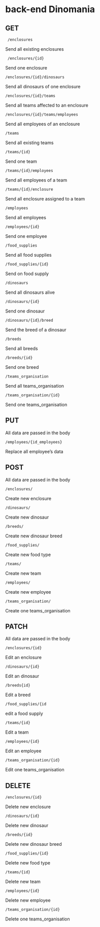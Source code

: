 # back-end Dinomania

## GET

``` /enclosures```

Send all existing enclosures

``` /enclosures/{id}```

Send one enclosure

``` /enclosures/{id}/dinosaurs ```

Send all dinosaurs of one enclosure

```/enclosures/{id}/teams```

Send all teams affected to an enclosure

```/enclosures/{id}/teams/employees```

Send all employees of an enclosure

```/teams```

Send all existing teams

```/teams/{id}```

Send one team

```/teams/{id}/employees```

Send all employees of a team

```/teams/{id}/enclosure```

Send all enclosure assigned to a team

```/employees```

Send all employees

```/employees/{id}```

Send one employee

```/food_supplies```

Send all food supplies

```/food_supplies/{id}```

Send on food supply

```/dinosaurs```

Send all dinosaurs alive

```/dinosaurs/{id}```

Send one dinosaur

```/dinosaurs/{id}/breed```

Send the breed of a dinosaur

```/breeds```

Send all breeds

```/breeds/{id}```

Send one breed

```/teams_organisation```

Send all teams_organisation

```/teams_organisation/{id}```

Send one teams_organisation

## PUT
All data are passed in the body

```/employees/{id_employees}```

Replace all employee’s data

## POST
All data are passed in the body

```/enclosures/```

Create new enclosure

```/dinosaurs/```

Create new dinosaur

```/breeds/```

Create new dinosaur breed

```/food_supplies/```

Create new food type

```/teams/```

Create new team

```/employees/```

Create new employee

```/teams_organisation/```

Create one teams_organisation

## PATCH
All data are passed in the body

```/enclosures/{id}```

Edit an enclosure

```/dinosaurs/{id}```

Edit an dinosaur

```/breeds{id}```

Edit a breed

```/food_supplies/{id```

edit a food supply

```/teams/{id}```

Edit a team

```/employees/{id}```

Edit an employee

```/teams_organisation/{id}```

Edit one teams_organisation

## DELETE

```/enclosures/{id}```

Delete new enclosure

```/dinosaurs/{id}```

Delete new dinosaur

```/breeds/{id}```

Delete new dinosaur breed

```/food_supplies/{id}```

Delete new food type

```/teams/{id}```

Delete new team

```/employees/{id}```

Delete new employee

```/teams_organisation/{id}```

Delete one teams_organisation
